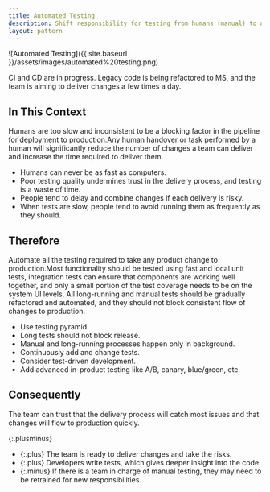 ```yaml
---
title: Automated Testing
description: Shift responsibility for testing from humans (manual) to automated testing frameworks so the quality of the released products is consistent and continuously improving, allowing developers to deliver faster while spending more of their time improving features to meet customer needs
layout: pattern
---
```


![Automated Testing]({{ site.baseurl }}/assets/images/automated%20testing.png)

CI and CD are in progress. Legacy code is being refactored to MS, and the team is aiming to deliver changes a few times a day.

## In This Context

Humans are too slow and inconsistent to be a blocking factor in the pipeline for deployment to production.Any human handover or task performed by a human will significantly reduce the number of changes a team can deliver and increase the time required to deliver them.

- Humans can never be as fast as computers.
- Poor testing quality undermines trust in the delivery process, and testing is a waste of time.
- People tend to delay and combine changes if each delivery is risky.
- When tests are slow, people tend to avoid running them as frequently as they should.

## Therefore

Automate all the testing required to take any product change to production.Most functionality should be tested using fast and local unit tests, integration tests can ensure that components are working well together, and only a small portion of the test coverage needs to be on the system UI levels. All long-running and manual tests should be gradually refactored and automated, and they should not block consistent flow of changes to production.

- Use testing pyramid.
- Long tests should not block release.
- Manual and long-running processes happen only in background.
- Continuously add and change tests.
- Consider test-driven development.
- Add advanced in-product testing like A/B, canary, blue/green, etc.

## Consequently

The team can trust that the delivery process will catch most issues and that changes will flow to production quickly.

{:.plusminus}
- {:.plus} The team is ready to deliver changes and take the risks.
- {:.plus} Developers write tests, which gives deeper insight into the code.
- {:.minus} If there is a team in charge of manual testing, they may need to be retrained for new responsibilities.
